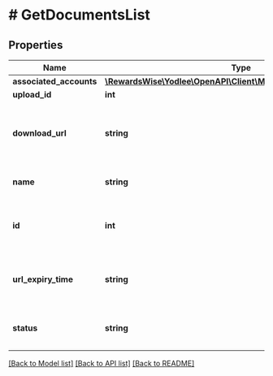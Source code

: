 # # GetDocumentsList

## Properties

Name | Type | Description | Notes
------------ | ------------- | ------------- | -------------
**associated_accounts** | [**\RewardsWise\Yodlee\OpenAPI\Client\Model\SuccessAssociations[]**](SuccessAssociations.md) |  | [optional]
**upload_id** | **int** |  | [optional]
**download_url** | **string** | The URL from where the document can be download. | [optional] [readonly]
**name** | **string** | The name of the file uploaded. | [optional] [readonly]
**id** | **int** | The document&#39;s primary key and unique identifier. | [optional] [readonly]
**url_expiry_time** | **string** | The validity time of the document to be downloaded. | [optional] [readonly]
**status** | **string** | Indicates the status of the document download. | [optional] [readonly]

[[Back to Model list]](../../README.md#models) [[Back to API list]](../../README.md#endpoints) [[Back to README]](../../README.md)
